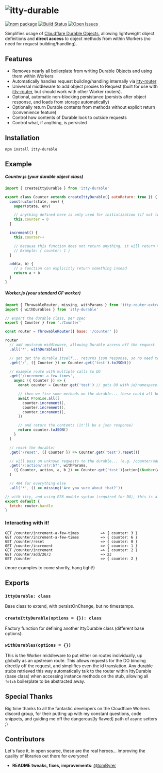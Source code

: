 # ![itty-durable](https://user-images.githubusercontent.com/865416/175660491-4f428e41-47f5-4d43-92d3-02ce29309878.png)

[![npm package][npm-image]][npm-url]
[![Build Status][travis-image]][travis-url]
[![Open Issues][issues-image]][issues-url]
<a href="https://github.com/kwhitley/itty-durable" target="\_parent">
  <img alt="" src="https://img.shields.io/github/stars/kwhitley/itty-durable.svg?style=social&label=Star" />
</a>
<a href="https://twitter.com/kevinrwhitley" target="\_parent">
  <img alt="" src="https://img.shields.io/twitter/follow/kevinrwhitley.svg?style=social&label=Follow" />
</a>

Simplifies usage of [Cloudflare Durable Objects](https://blog.cloudflare.com/introducing-workers-durable-objects/), allowing lightweight object definitions and **direct access** to object methods from within Workers (no need for request building/handling).

## Features
- Removes nearly all boilerplate from writing Durable Objects and using them within Workers
- Automatically handles request building/handling internally via [itty-router](https://www.npmjs.com/package/itty-router)
- Universal middleware to add object proxies to Request (built for use with [itty-router](https://www.npmjs.com/package/itty-router), but should work with other Worker routers).
- Optional, automatic non-blocking persistance (persists after object response, and loads from storage automatically)
- Optionally return Durable contents from methods without explicit return (convenience feature)
- Control how contents of Durable look to outside requests
- Control what, if anything, is persisted

## Installation

```
npm install itty-durable
```

## Example
##### Counter.js (your durable object class)
```js
import { createIttyDurable } from 'itty-durable'

export class Counter extends createIttyDurable({ autoReturn: true }) {
  constructor(state, env) {
    super(state, env)

    // anything defined here is only used for initialization (if not loaded from storage)
    this.counter = 0
  }

  increment() {
    this.counter++

    // because this function does not return anything, it will return the entire contents
    // Example: { counter: 1 }
  }

  add(a, b) {
    // a function can explicitly return something insead
    return a + b
  }
}
```

##### Worker.js (your standard CF worker)
```js
import { ThrowableRouter, missing, withParams } from 'itty-router-extras'
import { withDurables } from 'itty-durable'

// export the durable class, per spec
export { Counter } from './Counter'

const router = ThrowableRouter({ base: '/counter' })

router
  // add upstream middleware, allowing Durable access off the request
  .all('*', withDurables())

  // get get the durable itself... returns json response, so no need to wrap
  .get('/', ({ Counter }) => Counter.get('test').toJSON())

  // example route with multiple calls to DO
  .get('/increment-a-few-times',
    async ({ Counter }) => {
      const counter = Counter.get('test') // gets DO with id/namespace = 'test'

      // then we fire some methods on the durable... these could all be done separately.
      await Promise.all([
        counter.increment(),
        counter.increment(),
        counter.increment(),
      ])

      // and return the contents (it'll be a json response)
      return counter.toJSON()
    }
  )

  // reset the durable)
  .get('/reset', ({ Counter }) => Counter.get('test').reset())

  // will pass on unknown requests to the durable... (e.g. /counter/add/3/4 => 7)
  .get('/:action/:a?/:b?', withParams,
    ({ Counter, action, a, b }) => Counter.get('test')[action](Number(a), Number(b))
  )

  // 404 for everything else
  .all('*', () => missing('Are you sure about that?'))

// with itty, and using ES6 module syntax (required for DO), this is all you need
export default {
  fetch: router.handle
}
```

### Interacting with it!
```
GET /counter/increment-a-few-times          => { counter: 3 }
GET /counter/increment-a-few-times          => { counter: 6 }
GET /counter/reset                          => { counter: 0 }
GET /counter/increment                      => { counter: 1 }
GET /counter/increment                      => { counter: 2 }
GET /counter/add/20/3                       => 23
GET /counter                                => { counter: 2 }
```
(more examples to come shortly, hang tight!)

## Exports

### `IttyDurable: class`
Base class to extend, with persistOnChange, but no timestamps.

### `createIttyDurable(options = {}): class`
Factory function for defining another IttyDurable class (different base options).

### `withDurables(options = {})`
This is the Worker middleware to put either on routes individually, up globally as an upstream route.  This allows requests for the DO binding directly off the request, and simplifies even the id translation.  Any durable stubs retrieved this way automatically talk to the router within IttyDurable (base class) when accessing instance methods on the stub, allowing all `fetch` boilerplate to be abstracted away.

[twitter-image]:https://img.shields.io/twitter/url?style=social&url=https%3A%2F%2Fwww.npmjs.com%2Fpackage%2Fitty-durable
[logo-image]:https://user-images.githubusercontent.com/865416/114285361-2bd3e180-9a1c-11eb-8386-a2e9f4383d43.png
[gzip-image]:https://img.shields.io/bundlephobia/minzip/itty-durable
[gzip-url]:https://bundlephobia.com/result?p=itty-durable
[issues-image]:https://img.shields.io/github/issues/kwhitley/itty-durable
[issues-url]:https://github.com/kwhitley/itty-durable/issues
[npm-image]:https://img.shields.io/npm/v/itty-durable.svg
[npm-url]:http://npmjs.org/package/itty-durable
[travis-image]:https://travis-ci.org/kwhitley/itty-durable.svg?branch=v0.x
[travis-url]:https://travis-ci.org/kwhitley/itty-durable
[david-image]:https://david-dm.org/kwhitley/itty-durable/status.svg
[david-url]:https://david-dm.org/kwhitley/itty-durable
[coveralls-image]:https://coveralls.io/repos/github/kwhitley/itty-durable/badge.svg?branch=v0.x
[coveralls-url]:https://coveralls.io/github/kwhitley/itty-durable?branch=v0.x

## Special Thanks
Big time thanks to all the fantastic developers on the Cloudflare Workers discord group, for their putting up with my constant questions, code snippets, and guiding me off the dangerous[ly flawed] path of async setters ;)

## Contributors
Let's face it, in open source, these are the real heroes... improving the quality of libraries out there for everyone!
 - **README tweaks, fixes, improvements**: [@tomByrer](https://github.com/tomByrer)
